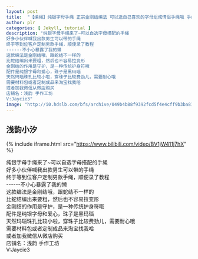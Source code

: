 ```yaml
---
layout: post
title:  "【编绳】纯银字母手绳 正宗金刚结编法 可以选自己喜欢的字母组成情侣手绳哦 手绳颜色可换"
author: plr
categories: [ Jekyll, tutorial ]
description: "纯银字母手绳来了~可以自选字母搭配的手绳
好多小伙伴喊我出款男生可以带的手绳
终于等到位客户定制男款手绳，顺便录了教程
------不小心暴露了我的懒
这款编法是金刚结哦，跟蛇结不一样的
比蛇结编出来要粗，然后也不容易拉变形
金刚结的作用是守护，是一种传统护身符哦
配件是纯银字母和爱心，珠子是黑玛瑙
天然玛瑙珠孔比较小啦，穿珠子比较费劲儿，需要耐心哦
需要材料包或者定制成品来淘宝找我哈
或者加我微信从微店购买
店铺名：浅韵 手作工坊
V:Jaycie3"
image: "http://i0.hdslb.com/bfs/archive/049b4b88f9392fcd5f4e4cff9b3ba81f8cd37f0d.jpg"
---
```

## 浅韵小汐

{% include iframe.html src="https://www.bilibili.com/video/BV1jW411j7hX" %}

纯银字母手绳来了~可以自选字母搭配的手绳<br>好多小伙伴喊我出款男生可以带的手绳<br>终于等到位客户定制男款手绳，顺便录了教程<br>------不小心暴露了我的懒<br>这款编法是金刚结哦，跟蛇结不一样的<br>比蛇结编出来要粗，然后也不容易拉变形<br>金刚结的作用是守护，是一种传统护身符哦<br>配件是纯银字母和爱心，珠子是黑玛瑙<br>天然玛瑙珠孔比较小啦，穿珠子比较费劲儿，需要耐心哦<br>需要材料包或者定制成品来淘宝找我哈<br>或者加我微信从微店购买<br>店铺名：浅韵 手作工坊<br>V:Jaycie3

